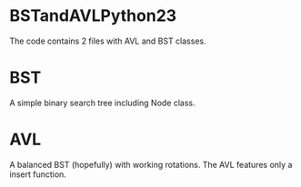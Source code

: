 # BSTandAVLPython23
The code contains 2 files with AVL and BST classes. 

# BST
A simple binary search tree including Node class. 

# AVL 
A balanced BST (hopefully) with working rotations. The AVL features only a insert function.

